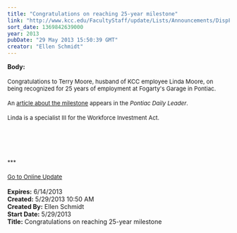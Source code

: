 ```yaml
---
title: "Congratulations on reaching 25-year milestone"
link: "http://www.kcc.edu/FacultyStaff/update/Lists/Announcements/DispForm.aspx?ID=1127"
sort_date: 1369842639000
year: 2013
pubDate: "29 May 2013 15:50:39 GMT"
creator: "Ellen Schmidt"
---
```


<div><b>Body:</b> <div class="ExternalClass94F48FB1106C44F6BCEEFE428F571114"><div> </div>
<div><font size="2">Congratulations to Terry Moore, husband of KCC employee Linda Moore, on being recognized for 25 years of employment at Fogarty's Garage in Pontiac.</font></div>
<div><font size="2"></font> </div>
<div><font size="2">An </font><a href="http://pontiacdailyleader.il.newsmemory.com/loadPage.php?token=38PT19fC2c3Cqa7a3sfG0szhg5eTn5SmnpJ1cZGnk5rN197CxMfa2tXKkXdxmaOPnqOUo4SYkKKXp5iR"><font size="2">article about the milestone</font></a><font size="2"> appears in the <em>Pontiac Daily Leader</em>.</font></div>
<div><font size="2"></font> </div>
<div><font size="2">Linda is a specialist III for the Workforce Investment Act.</font></div>
<div><font size="2"></font> </div>
<div><font size="2"></font> </div>
<div>
<div><br />
<div><font size="2"></font> </div>
<div>
<div>
<div><font size="2"></font> </div>
<div><font size="2">***</font></div>
<div><font size="2"></font> </div>
<div><a href="/FacultyStaff/update/Pages/dailyupdate.aspx"><font size="2">Go to Online Update</font></a></div>
<div><font size="2"></font> </div></div></div></div></div></div></div>
<div><b>Expires:</b> 6/14/2013</div>
<div><b>Created:</b> 5/29/2013 10:50 AM</div>
<div><b>Created By:</b> Ellen Schmidt</div>
<div><b>Start Date:</b> 5/29/2013</div>
<div><b>Title:</b> Congratulations on reaching 25-year milestone</div>
